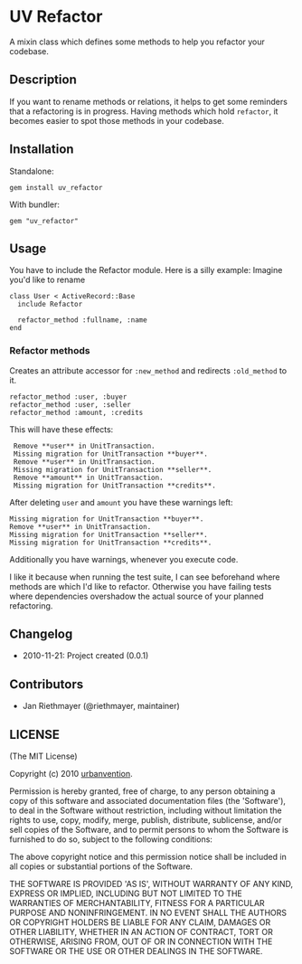 # UV Refactor

A mixin class which defines some methods to help you refactor your codebase.

## Description

If you want to rename methods or relations, it helps to get some reminders that a refactoring is in progress.
Having methods which hold `refactor`, it becomes easier to spot those methods in your codebase.

## Installation

Standalone:

    gem install uv_refactor

With bundler:

    gem "uv_refactor"
    
## Usage

You have to include the Refactor module. Here is a silly example:
Imagine you'd like to rename 

    class User < ActiveRecord::Base
      include Refactor

      refactor_method :fullname, :name
    end
    
### Refactor methods

Creates an attribute accessor for `:new_method` and redirects `:old_method` to it.

    refactor_method :user, :buyer
    refactor_method :user, :seller
    refactor_method :amount, :credits
    
This will have these effects:

     Remove **user** in UnitTransaction.
     Missing migration for UnitTransaction **buyer**.
     Remove **user** in UnitTransaction.
     Missing migration for UnitTransaction **seller**.
     Remove **amount** in UnitTransaction.
     Missing migration for UnitTransaction **credits**.

After deleting `user` and `amount` you have these warnings left:

    Missing migration for UnitTransaction **buyer**.
    Remove **user** in UnitTransaction.
    Missing migration for UnitTransaction **seller**.
    Missing migration for UnitTransaction **credits**.

Additionally you have warnings, whenever you execute code.

I like it because when running the test suite, I can see beforehand where methods are which I'd like to refactor. Otherwise you have failing tests where dependencies overshadow the actual source of your planned refactoring.

## Changelog

* 2010-11-21: Project created (0.0.1)

## Contributors

* Jan Riethmayer (@riethmayer, maintainer)

## LICENSE

(The MIT License)

Copyright (c) 2010 [urbanvention](http://urbanvention.com).

Permission is hereby granted, free of charge, to any person obtaining
a copy of this software and associated documentation files (the
'Software'), to deal in the Software without restriction, including
without limitation the rights to use, copy, modify, merge, publish,
distribute, sublicense, and/or sell copies of the Software, and to
permit persons to whom the Software is furnished to do so, subject to
the following conditions:

The above copyright notice and this permission notice shall be
included in all copies or substantial portions of the Software.

THE SOFTWARE IS PROVIDED 'AS IS', WITHOUT WARRANTY OF ANY KIND,
EXPRESS OR IMPLIED, INCLUDING BUT NOT LIMITED TO THE WARRANTIES OF
MERCHANTABILITY, FITNESS FOR A PARTICULAR PURPOSE AND NONINFRINGEMENT.
IN NO EVENT SHALL THE AUTHORS OR COPYRIGHT HOLDERS BE LIABLE FOR ANY
CLAIM, DAMAGES OR OTHER LIABILITY, WHETHER IN AN ACTION OF CONTRACT,
TORT OR OTHERWISE, ARISING FROM, OUT OF OR IN CONNECTION WITH THE
SOFTWARE OR THE USE OR OTHER DEALINGS IN THE SOFTWARE.
